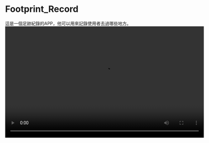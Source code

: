 # Footprint_Record
這是一個足跡紀錄的APP，他可以用來記錄使用者去過哪些地方。
[<video width="640" height="360" controls>
  <source src="[https://github.com/Lcwei-0708/Footprint_Record/demo/註冊帳號.mp4](https://github.com/Lcwei-0708/Footprint_Record/blob/main/demo/%E8%A8%BB%E5%86%8A%E5%B8%B3%E8%99%9F.mp4)" type="video/mp4">
</video>](https://github.com/Lcwei-0708/Footprint_Record/blob/main/demo/%E8%A8%BB%E5%86%8A%E5%B8%B3%E8%99%9F.mp4)
